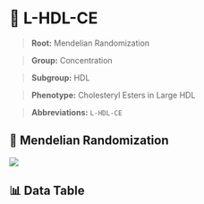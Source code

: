 # 🧪 L-HDL-CE

> **Root:** Mendelian Randomization

> **Group:** Concentration  

> **Subgroup:** HDL

> **Phenotype:** Cholesteryl Esters in Large HDL  

> **Abbreviations:** `L-HDL-CE`

## 🧬 Mendelian Randomization  

<img src="/MR/Figures/Inverse/LhengxianHDLhengxianCE.png"/>


## 📊 Data Table


<CsvTableMRI src="/MR_Data/Inverse/LhengxianHDLhengxianCE.csv"/>
